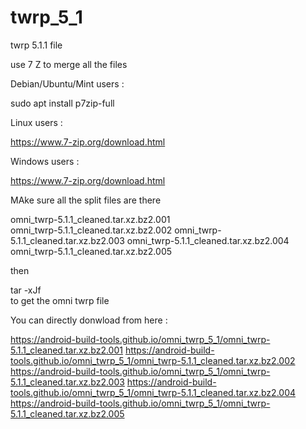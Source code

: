 # twrp_5_1
 twrp   5.1.1 file
 
 
 use 7 Z  to merge all the files
 
 Debian/Ubuntu/Mint  users :
 
 sudo apt install p7zip-full
 
 Linux users :
 
 https://www.7-zip.org/download.html
 
 
Windows users :

https://www.7-zip.org/download.html

MAke sure all the split files are there

omni_twrp-5.1.1_cleaned.tar.xz.bz2.001  
omni_twrp-5.1.1_cleaned.tar.xz.bz2.002
omni_twrp-5.1.1_cleaned.tar.xz.bz2.003
omni_twrp-5.1.1_cleaned.tar.xz.bz2.004 
omni_twrp-5.1.1_cleaned.tar.xz.bz2.005


then 

tar -xJf    
to get the omni twrp file



You can directly donwload from here :

https://android-build-tools.github.io/omni_twrp_5_1/omni_twrp-5.1.1_cleaned.tar.xz.bz2.001
https://android-build-tools.github.io/omni_twrp_5_1/omni_twrp-5.1.1_cleaned.tar.xz.bz2.002
https://android-build-tools.github.io/omni_twrp_5_1/omni_twrp-5.1.1_cleaned.tar.xz.bz2.003
https://android-build-tools.github.io/omni_twrp_5_1/omni_twrp-5.1.1_cleaned.tar.xz.bz2.004
https://android-build-tools.github.io/omni_twrp_5_1/omni_twrp-5.1.1_cleaned.tar.xz.bz2.005
 
 
 
 
